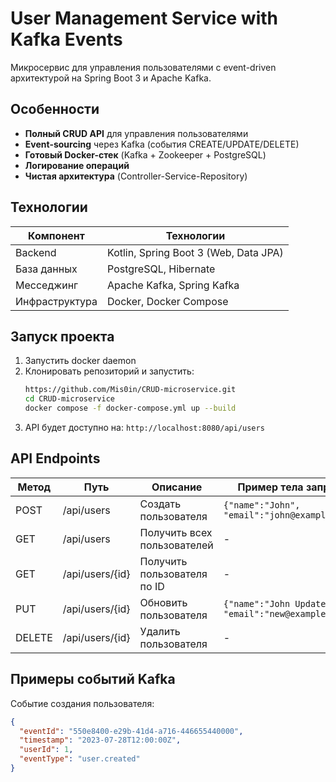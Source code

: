 # User Management Service with Kafka Events

Микросервис для управления пользователями с event-driven архитектурой на Spring Boot 3 и Apache Kafka.

## Особенности

- **Полный CRUD API** для управления пользователями
- **Event-sourcing** через Kafka (события CREATE/UPDATE/DELETE)
- **Готовый Docker-стек** (Kafka + Zookeeper + PostgreSQL)
- **Логирование операций**
- **Чистая архитектура** (Controller-Service-Repository)

## Технологии

| Компонент       | Технологии                          |
|-----------------|-------------------------------------|
| Backend         | Kotlin, Spring Boot 3 (Web, Data JPA) |
| База данных     | PostgreSQL, Hibernate               |
| Месседжинг     | Apache Kafka, Spring Kafka          |
| Инфраструктура  | Docker, Docker Compose              |

## Запуск проекта
1. Запустить docker daemon
2. Клонировать репозиторий и запустить:  
   ```bash
   https://github.com/Mis0in/CRUD-microservice.git
   cd CRUD-microservice
   docker compose -f docker-compose.yml up --build
   ```
3. API будет доступно на: `http://localhost:8080/api/users`

## API Endpoints

| Метод | Путь            | Описание                  | Пример тела запроса            |
|-------|-----------------|---------------------------|--------------------------------|
| POST  | /api/users      | Создать пользователя      | `{"name":"John", "email":"john@example.com"}` |
| GET   | /api/users      | Получить всех пользователей | -                              |
| GET   | /api/users/{id} | Получить пользователя по ID | -                              |
| PUT   | /api/users/{id} | Обновить пользователя     | `{"name":"John Updated", "email":"new@example.com"}` |
| DELETE| /api/users/{id} | Удалить пользователя      | -                              |

## Примеры событий Kafka

Событие создания пользователя:
```json
{
  "eventId": "550e8400-e29b-41d4-a716-446655440000",
  "timestamp": "2023-07-28T12:00:00Z",
  "userId": 1,
  "eventType": "user.created"
}
```
